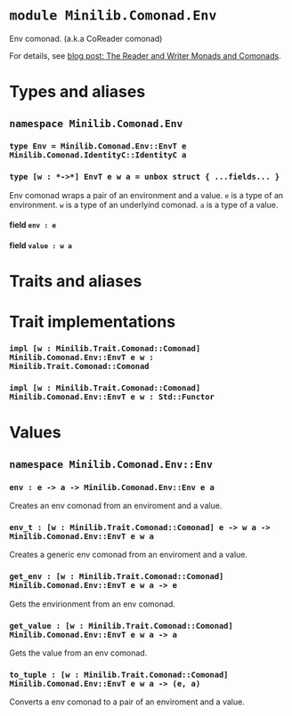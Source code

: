 # `module Minilib.Comonad.Env`

Env comonad. (a.k.a CoReader comonad)

For details, see [blog post: The Reader and Writer Monads and Comonads](https://www.olivierverdier.com/posts/2014/12/31/reader-writer-monad-comonad/).

# Types and aliases

## `namespace Minilib.Comonad.Env`

### `type Env = Minilib.Comonad.Env::EnvT e Minilib.Comonad.IdentityC::IdentityC a`

### `type [w : *->*] EnvT e w a = unbox struct { ...fields... }`

Env comonad wraps a pair of an environment and a value.
`e` is a type of an environment.
`w` is a type of an underlyind comonad.
`a` is a type of a value.

#### field `env : e`

#### field `value : w a`

# Traits and aliases

# Trait implementations

### `impl [w : Minilib.Trait.Comonad::Comonad] Minilib.Comonad.Env::EnvT e w : Minilib.Trait.Comonad::Comonad`

### `impl [w : Minilib.Trait.Comonad::Comonad] Minilib.Comonad.Env::EnvT e w : Std::Functor`

# Values

## `namespace Minilib.Comonad.Env::Env`

### `env : e -> a -> Minilib.Comonad.Env::Env e a`

Creates an env comonad from an enviroment and a value.

### `env_t : [w : Minilib.Trait.Comonad::Comonad] e -> w a -> Minilib.Comonad.Env::EnvT e w a`

Creates a generic env comonad from an enviroment and a value.

### `get_env : [w : Minilib.Trait.Comonad::Comonad] Minilib.Comonad.Env::EnvT e w a -> e`

Gets the envirionment from an env comonad.

### `get_value : [w : Minilib.Trait.Comonad::Comonad] Minilib.Comonad.Env::EnvT e w a -> a`

Gets the value from an env comonad.

### `to_tuple : [w : Minilib.Trait.Comonad::Comonad] Minilib.Comonad.Env::EnvT e w a -> (e, a)`

Converts a env comonad to a pair of an enviroment and a value.